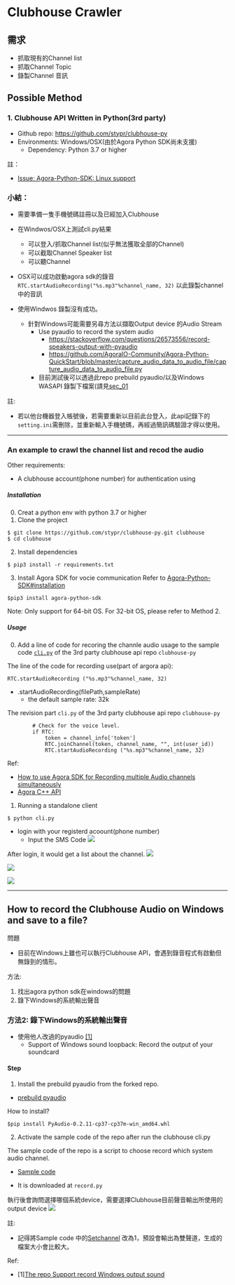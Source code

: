 # Clubhouse Crawler

## 需求
- 抓取現有的Channel list
- 抓取Channel Topic
- 錄製Channel 音訊


## Possible Method

### 1. Clubhouse API Written in Python(3rd party)
- Github repo: https://github.com/stypr/clubhouse-py
- Environments: Windows/OSX(由於Agora Python SDK尚未支援)
    - Dependency: Python 3.7 or higher

註：
- [Issue: Agora-Python-SDK: Linux support](https://github.com/AgoraIO-Community/Agora-Python-SDK/issues/1)

### 小結：
- 需要準備一隻手機號碼註冊以及已經加入Clubhouse
- 在Windwos/OSX上測試cli.py結果
    - 可以登入/抓取Channel list(似乎無法獲取全部的Channel)
    - 可以截取Channel Speaker list
    - 可以聽Channel

- OSX可以成功啟動agora sdk的錄音 ``` RTC.startAudioRecording("%s.mp3"%channel_name, 32)``` 以此錄製channel中的音訊
-  使用Windwos 錄製沒有成功。
    -  針對Windows可能需要另尋方法以擷取Output device 的Audio Stream
        - Use pyaudio to record the system audio
            - https://stackoverflow.com/questions/26573556/record-speakers-output-with-pyaudio
            - https://github.com/AgoraIO-Community/Agora-Python-QuickStart/blob/master/capture_audio_data_to_audio_file/capture_audio_data_to_audio_file.py
        - 目前測試後可以透過此repo prebuild pyaudio/以及Windows WASAPI 錄製下檔案(請見[sec_01](#sec_01)

註:
- 若以他台機器登入帳號後，若需要重新以目前此台登入，此api記錄下的```setting.ini```需刪除，並重新輸入手機號碼，再經過簡訊碼驗證才得以使用。
---
### An example to crawl the channel list and recod the audio
Other requirements:
- A clubhouse account(phone number) for authentication using


##### Installation
0. Creat a python env with python 3.7 or higher
1. Clone the project
```
$ git clone https://github.com/stypr/clubhouse-py.git clubhouse
$ cd clubhouse
```
2. Install dependencies 
```
$ pip3 install -r requirements.txt
```
3. Install Agora SDK for vocie communication
Refer to [Agora-Python-SDK#installation](https://github.com/AgoraIO-Community/Agora-Python-SDK#installation)
```
$pip3 install agora-python-sdk
```
Note: Only support for 64-bit OS. For 32-bit OS, please refer to Method 2.

##### Usage
0. Add a line of code for recoring the channle audio usage to the sample code [```cli.py```](https://github.com/stypr/clubhouse-py/blob/5d4627f9fad4f689aafb8300a1c7086b74c6cb16/cli.py) of the 3rd party clubhouse api repo ```clubhouse-py```

The line of the code for recording use(part of argora api):
```=python
RTC.startAudioRecording ("%s.mp3"%channel_name, 32)
```
- .startAudioRecording(filePath,sampleRate)
    - the default sample rate: 32k


The revision part  ```cli.py``` of the 3rd party clubhouse api repo ```clubhouse-py```

```=python=253
        # Check for the voice level.
        if RTC:
            token = channel_info['token']
            RTC.joinChannel(token, channel_name, "", int(user_id))
            RTC.startAudioRecording ("%s.mp3"%channel_name, 32)
```
Ref:
- [How to use Agora SDK for Recording multiple Audio channels simultaneously](https://stackoverflow.com/questions/66951670/how-to-use-agora-sdk-for-recording-multiple-audio-channels-simultaneously)
- [Agora C++ API](https://docs.agora.io/en/Video/API%20Reference/cpp/v3.1.2/classagora_1_1rtc_1_1_i_rtc_engine.html#a3c05d82c97a9d63ebda116b9a1e5ca3f)

1. Running a standalone client
```
$ python cli.py
```

- login with your registerd acoount(phone number)
    - Input the SMS Code
![](https://i.imgur.com/XciGIrc.png)

After login, it would get a list about the channel. 
![](https://i.imgur.com/EHMPBKL.jpg)


![](https://i.imgur.com/7kBJnrW.jpg)

![](https://i.imgur.com/lQei0Rc.png)

---
## How to record the Clubhouse Audio on Windows and save to a file?
<a id='sec_01'></a>

問題
- 目前在Windows上雖也可以執行Clubhouse API，會遇到錄音程式有啟動但無錄到的情形。

方法:
1. 找出agora python sdk在windows的問題
2. 錄下Windows的系統輸出聲音

### 方法2: 錄下Windows的系統輸出聲音

- 使用他人改過的pyaudio [[1]](https://github.com/intxcc/pyaudio_portaudio)
    - Support of Windows sound loopback: Record the output of your soundcard

#### Step
1. Install the prebuild pyaudio from the forked repo.
  - [prebuild pyaudio](https://github.com/intxcc/pyaudio_portaudio/releases/download/1.1.1/PyAudio-0.2.11-cp37-cp37m-win_amd64.whl)

How to install?
```
$pip install PyAudio-0.2.11-cp37-cp37m-win_amd64.whl
```
2. Activate the sample code of the repo after run the clubhouse cli.py

The sample code of the repo is a script to choose record which system audio channel.

- [Sample code](https://github.com/intxcc/pyaudio_portaudio/blob/0713e32268633365e3a77ab191024eb26d4ec8d9/example/echo_python3.py)

- It is downloaded at ```record.py```

執行後會詢問選擇哪個系統device，需要選擇Clubhouse目前聲音輸出所使用的output device 
![](https://i.imgur.com/htk2YMD.png)


註:
- 記得將Sample code 中的[Setchannel](https://github.com/intxcc/pyaudio_portaudio/blob/0713e32268633365e3a77ab191024eb26d4ec8d9/example/echo_python3.py#L105) 改為1，預設會輸出為雙聲道，生成的檔案大小會比較大。


Ref:
- [1][The repo Support record Windows output sound](https://github.com/intxcc/pyaudio_portaudio)

